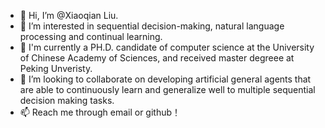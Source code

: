 - 👋 Hi, I’m @Xiaoqian Liu.
- 👀 I’m interested in sequential decision-making, natural language processing and continual learning.
- 🌱 I'm currently a PH.D. candidate of computer science at the University of Chinese Academy of Sciences, and received master degreee at Peking Unveristy.
- 💞️ I’m looking to collaborate on developing artificial general agents that are able to continuously learn and generalize well to multiple sequential decision making tasks.
- 📫 Reach me through email or github！

<!---
lxqpku/lxqpku is a ✨ special ✨ repository because its `README.md` (this file) appears on your GitHub profile.
You can click the Preview link to take a look at your changes.
--->
